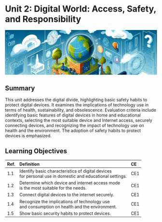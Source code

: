 # Unit 2: Digital World: Access, Safety, and Responsibility

<img class="header" src="../images/ud2_ict1.jpeg"/>

## Summary

This unit addresses the digital divide, highlighting basic safety habits to protect digital devices. It examines the implications of technology use in terms of health, sustainability, and obsolescence. Evaluation criteria include identifying basic features of digital devices in home and educational contexts, selecting the most suitable device and Internet access, securely connecting devices, and recognizing the impact of technology use on health and the environment. The adoption of safety habits to protect devices is emphasized.

## Learning Objectives

| Ref. | Definition                           | CE |
| :--- | :----------------------------------- | :--- | 
| <span id="1.1">1.1</span> | <span class="vb">Identify</span> basic characteristics of digital devices<br/> for personal use in domestic and educational settings. | CE1 | 
| 1.2 | <span class="vb">Determine</span> which device and internet access mode<br/> is the most suitable for the needs. | CE1 | 
| 1.3 | <span class="vb">Connect</span> digital devices to the internet securely. | CE1 | 
| 1.4 | <span class="vb">Recognize</span> the implications of technology use<br/>and consumption on health and the environment. | CE1 | 
| 1.5 | <span class="vb">Show</span> basic security habits to protect devices. | CE1 | 